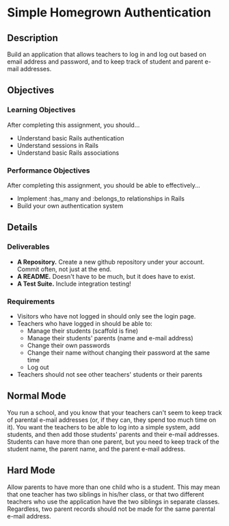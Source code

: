 # Simple Homegrown Authentication

## Description

Build an application that allows teachers to log in and log out based on email address and password, and to keep track of student and parent e-mail addresses.

## Objectives

### Learning Objectives

After completing this assignment, you should...

* Understand basic Rails authentication
* Understand sessions in Rails
* Understand basic Rails associations

### Performance Objectives

After completing this assignment, you should be able to effectively...

* Implement :has_many and :belongs_to relationships in Rails
* Build your own authentication system

## Details

### Deliverables

* **A Repository.** Create a new github repository under your account.  Commit often, not just at the end.
* **A README.** Doesn't have to be much, but it does have to exist.
* **A Test Suite.** Include integration testing!

### Requirements

* Visitors who have not logged in should only see the login page.
* Teachers who have logged in should be able to:
  * Manage their students (scaffold is fine)
  * Manage their students' parents (name and e-mail address)
  * Change their own passwords
  * Change their name without changing their password at the same time
  * Log out
* Teachers should not see other teachers' students or their parents

## Normal Mode

You run a school, and you know that your teachers can't seem to keep track of parental e-mail addresses (or, if they can, they spend too much time on it).  You want the teachers to be able to log into a simple system, add students, and then add those students' parents and their e-mail addresses.  Students can have more than one parent, but you need to keep track of the student name, the parent name, and the parent e-mail address.

## Hard Mode

Allow parents to have more than one child who is a student.  This may mean that one teacher has two siblings in his/her class, or that two different teachers who use the application have the two siblings in separate classes.  Regardless, two parent records should not be made for the same parental e-mail address.
